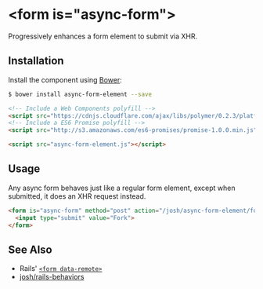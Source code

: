 # &lt;form is="async-form"&gt;

Progressively enhances a form element to submit via XHR.

## Installation

Install the component using [Bower](http://bower.io/):

```sh
$ bower install async-form-element --save
```

```html
<!-- Include a Web Components polyfill -->
<script src="https://cdnjs.cloudflare.com/ajax/libs/polymer/0.2.3/platform.js"></script>
<!-- Include a ES6 Promise polyfill -->
<script src="http://s3.amazonaws.com/es6-promises/promise-1.0.0.min.js"></script>

<script src="async-form-element.js"></script>
```

## Usage

Any async form behaves just like a regular form element, except when submitted, it does an XHR request instead.

```html
<form is="async-form" method="post" action="/josh/async-form-element/fork">
  <input type="submit" value="Fork">
</form>
```

## See Also

* Rails' [`<form data-remote>`](http://edgeguides.rubyonrails.org/working_with_javascript_in_rails.html#form-for)
* [josh/rails-behaviors](https://github.com/josh/rails-behaviors)
